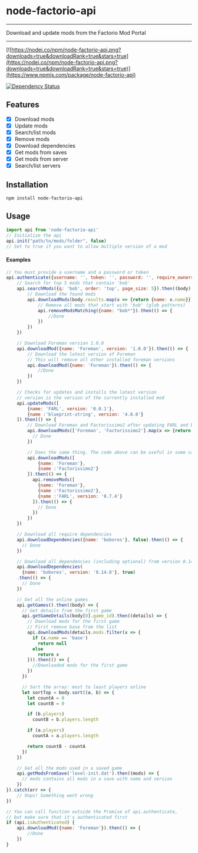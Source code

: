 # node-factorio-api

----------

Download and update mods from the Factorio Mod Portal

----------

[![https://nodei.co/npm/node-factorio-api.png?downloads=true&downloadRank=true&stars=true](https://nodei.co/npm/node-factorio-api.png?downloads=true&downloadRank=true&stars=true)](https://www.npmjs.com/package/node-factorio-api)

[![Dependency Status](https://david-dm.org/Danacus/node-factorio-api.svg)](https://david-dm.org/Danacus/node-factorio-api)

## Features
- [x] Download mods
- [x] Update mods
- [x] Search/list mods
- [x] Remove mods
- [x] Download dependencies
- [x] Get mods from saves
- [x] Get mods from server
- [x] Search/list servers

## Installation

`npm install node-factorio-api`

## Usage

```javascript
import api from 'node-factorio-api'
// Initialize the api
api.init("path/to/mods/folder", false)
// Set to true if you want to allow multiple version of a mod
```

#### Examples
```javascript
// You must provide a username and a password or token
api.authenticate({username: '', token: '', password: '', require_ownership: false}).then(token => {
    // Search for top 5 mods that contain 'bob'
    api.searchMods({q: 'bob', order: 'top', page_size: 5}).then((body) => {
        // Download the found mods
        api.downloadMods(body.results.map(x => {return {name: x.name}})).then(() => {
            // Remove all mods that start with 'bob' (glob patterns)
            api.removeModsMatching({name: "bob*"}).then(() => {
                //Done
            })
        })
    })

    // Download Foreman version 1.0.0
    api.downloadMod({name: 'Foreman', version: '1.0.0'}).then(() => {
        // Download the latest version of Foreman
        // This will remove all other installed foreman versions
        api.downloadMod({name: 'Foreman'}).then(() => {
            //Done
        })
    })

    // Checks for updates and installs the latest version
    // version is the version of the currently installed mod
    api.updateMods([
        {name: 'FARL', version: '0.0.1'},
        {name :'blueprint-string', version: '4.0.0'}
    ]).then(() => {
        // Download Foreman and Factorissimo2 after updating FARL and blueprint-string
        api.downloadMods(['Foreman', 'Factorissimo2'].map(x => {return {name: x}})).then(() => {
          // Done
        })

        // Does the same thing. The code above can be useful in some cases.
        api.downloadMods([
            {name: 'Foreman'},
            {name :'Factorissimo2'}
        ]).then(() => {
          api.removeMods([
            {name: 'Foreman'},
            {name :'Factorissimo2'},
            {name :'FARL', version: '0.7.4'}
          ]).then(() => {
            // Done
          })
        })
    })

    // Download all require dependencies
    api.downloadDependencies({name: 'bobores'}, false).then(() => {
      // Done
    })

    // Download all dependencies (including optional) from version 0.14.0
    api.downloadDependencies(
      {name: 'bobores', version: '0.14.0'}, true)
    .then(() => {
      // Done
    })

    // Get all the online games
    api.getGames().then((body) => {
      // Get details from the first game
      api.getGameDetails(body[0].game_id).then((details) => {
        // Download mods for the first game
        // First remove base from the list
        api.downloadMods(details.mods.filter(x => {
          if (x.name == 'base')
            return null
          else
            return x
        })).then(() => {
          //Downloaded mods for the first game
        })
      })

      // Sort the array: most to least players online
      let sortTop = body.sort((a, b) => {
        let countA = 0
        let countB = 0

        if (b.players)
          countB = b.players.length

        if (a.players)
          countA = a.players.length

        return countB - countA
      })
    })

    // Get all the mods used in a saved game
    api.getModsFromSave('level-init.dat').then((mods) => {
      // mods contains all mods in a save with name and version
    })
}).catch(err => {
    // Oops! Something went wrong
})

// You can call function outside the Promise of api.authenticate,
// but make sure that it's authenticated first
if (api.isAuthenticated) {
    api.downloadMod({name: 'Foreman'}).then(() => {
        //Done
    })
}
```
